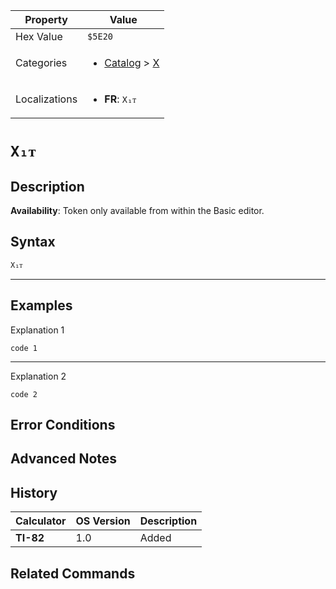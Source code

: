 | Property      | Value |
|---------------|-------|
| Hex Value     | `$5E20`|
| Categories    | <ul><li>[Catalog](../categories/Catalog.md) > [X](../categories/Catalog.md#X)</li></ul> |
| Localizations | <ul><li><b>FR</b>: `X₁ᴛ`</li></ul> |

# `X₁ᴛ`

## Description



<b>Availability</b>: Token only available from within the Basic editor.

## Syntax
`X₁ᴛ`

<hr>

## Examples

Explanation 1
```ti-basic
code 1
```
---
Explanation 2
```ti-basic
code 2
```

## Error Conditions


## Advanced Notes


## History
| Calculator | OS Version | Description |
|------------|------------|-------------|
| <b>TI-82</b> | 1.0 | Added

## Related Commands

    